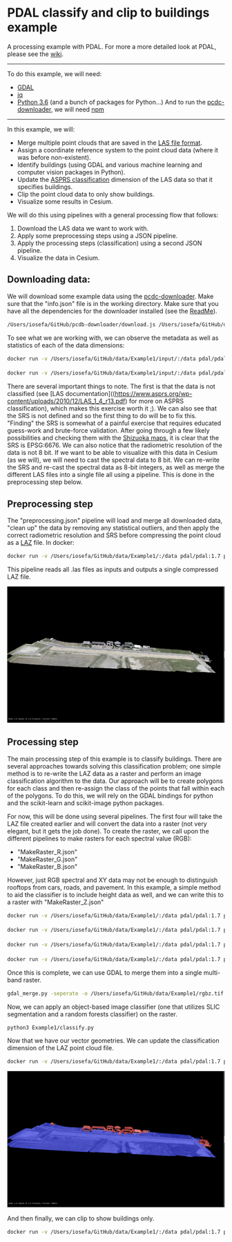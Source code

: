 # PDAL classify and clip to buildings example

A processing example with PDAL. For more a more detailed look at PDAL, please see the [wiki](https://github.com/dotloom/data/wiki/PDAL).

***
To do this example, we will need:
  - [GDAL](http://www.gdal.org/)
  - [jq](https://stedolan.github.io/jq/)
  - [Python 3.6](https://www.python.org/)
  (and a bunch of packages for Python...)
And to run the [pcdc-downloader](https://github.com/dotloom/pcdb-downloader), we will need [npm](https://www.npmjs.com/)
***

In this example, we will:
  * Merge multiple point clouds that are saved in the [LAS file format](https://www.asprs.org/divisions-committees/lidar-division/laser-las-file-format-exchange-activities).
  * Assign a coordinate reference system to the point cloud data (where it was before non-existent).
  * Identify buildings (using GDAL and various machine learning and computer vision packages in Python).
  * Update the [ASPRS classification](https://www.asprs.org/wp-content/uploads/2010/12/LAS_1_4_r13.pdf) dimension of the LAS data so that it specifies buildings.
  * Clip the point cloud data to only show buildings.
  * Visualize some results in Cesium.

We will do this using pipelines with a general processing flow that follows:
  1. Download the LAS data we want to work with.
  2. Apply some preprocessing steps using a JSON pipeline.
  3. Apply the processing steps (classification) using a second JSON pipeline.
  4. Visualize the data in Cesium.

## Downloading data:

We will download some example data using the [pcdc-downloader](https://github.com/dotloom/pcdb-downloader). Make sure that the "info.json" file is in the working directory. Make sure that you have all the dependencies for the downloader installed (see the [ReadMe](https://github.com/dotloom/pcdb-downloader/blob/master/README.md)).

```bash
/Users/iosefa/GitHub/pcdb-downloader/download.js /Users/iosefa/GitHub/data/Example1/input/
```  

To see what we are working with, we can observe the metadata as well as statistics of each of the data dimensions:

```bash
docker run -v /Users/iosefa/GitHub/data/Example1/input/:/data pdal/pdal:1.7 pdal info data/28K2460011102-1.las --metadata

docker run -v /Users/iosefa/GitHub/data/Example1/input/:/data pdal/pdal:1.7 pdal info data/28K2460011102-1.las --stats
```

There are several important things to note. The first is that the data is not classified (see [LAS documentation]((https://www.asprs.org/wp-content/uploads/2010/12/LAS_1_4_r13.pdf) for more on ASPRS classification), which makes this exercise worth it ;). We can also see that the SRS is not defined and so the first thing to do will be to fix this. "Finding" the SRS is somewhat of a painful exercise that requires educated guess-work and brute-force validation. After going through a few likely possibilities and checking them with the [Shizuoka maps](https://pointcloud.pref.shizuoka.jp/lasmap/ankenmap?ankenno=28K2460011102), it is clear that the SRS is EPSG:6676. We can also notice that the radiometric resolution of the data is not 8 bit. If we want to be able to visualize with this data in Cesium (as we will), we will need to cast the spectral data to 8 bit. We can re-write the SRS and re-cast the spectral data as 8-bit integers, as well as merge the different LAS files into a single file all using a pipeline. This is done in the preprocessing step below.

## Preprocessing step

The "preprocessing.json" pipeline will load and merge all downloaded data, "clean up" the data by removing any statistical outliers, and then apply the correct radiometric resolution and SRS before compressing the point cloud as a [LAZ](https://www.laszip.org/) file. In docker:

```bash
docker run -v /Users/iosefa/GitHub/data/Example1/:/data pdal/pdal:1.7 pdal pipeline data/preprocessing.json
```

This pipeline reads all .las files as inputs and outputs a single compressed LAZ file.

![Merged LAZ Screenshot](/Example1/screenshots/merged.png)

## Processing step

The main processing step of this example is to classify buildings. There are several approaches towards solving this classification problem; one simple method is to re-write the LAZ data as a raster and perform an image classification algorithm to the data. Our approach will be to create polygons for each class and then re-assign the class of the points that fall within each of the polygons. To do this, we will rely on the GDAL bindings for python and the scikit-learn and scikit-image python packages.

For now, this will be done using several pipelines. The first four will take the LAZ file created earlier and will convert the data into a raster (not very elegant, but it gets the job done). To create the raster, we call upon the different pipelines to make rasters for each spectral value (RGB):
  * "MakeRaster_R.json"
  * "MakeRaster_G.json"
  * "MakeRaster_B.json"

However, just RGB spectral and XY data may not be enough to distinguish rooftops from cars, roads, and pavement. In this example, a simple method to aid the classifier is to include height data as well, and we can write this to a raster with "MakeRaster_Z.json"

```bash
docker run -v /Users/iosefa/GitHub/data/Example1/:/data pdal/pdal:1.7 pdal pipeline data/MakeRaster_R.json

docker run -v /Users/iosefa/GitHub/data/Example1/:/data pdal/pdal:1.7 pdal pipeline data/MakeRaster_G.json

docker run -v /Users/iosefa/GitHub/data/Example1/:/data pdal/pdal:1.7 pdal pipeline data/MakeRaster_B.json

docker run -v /Users/iosefa/GitHub/data/Example1/:/data pdal/pdal:1.7 pdal pipeline data/MakeRaster_Z.json
```

Once this is complete, we can use GDAL to merge them into a single multi-band raster.

```bash
gdal_merge.py -seperate -o /Users/iosefa/GitHub/data/Example1/rgbz.tif -co PHOTOMETRIC=MINISBLACK /Users/iosefa/GitHub/data/Example1/R.tif /Users/iosefa/GitHub/data/Example1/G.tif /Users/iosefa/GitHub/data/Example1/B.tif /Users/iosefa/GitHub/data/Example1/Z.tif
```

Now, we can apply an object-based image classifier (one that utilizes SLIC segmentation and a random forests classifier) on the raster.

```bash
python3 Example1/classify.py
```

Now that we have our vector geometries. We can update the classification dimension of the LAZ point cloud file.

```bash
docker run -v /Users/iosefa/GitHub/data/Example1/:/data pdal/pdal:1.7 pdal pipeline data/apply_classifier.json
```

![Classified Screenshot](/Example1/screenshots/classified.png)

And then finally, we can clip to show buildings only.

```bash
docker run -v /Users/iosefa/GitHub/data/Example1/:/data pdal/pdal:1.7 pdal pipeline data/clip.json
```

